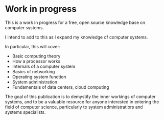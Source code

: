 # Work in progress

This is a work in progress for a free, open source knowledge base on computer systems.

I intend to add to this as I expand my knowledge of computer systems.

In particular, this will cover:

* Basic computing theory
* How a processor works
* Internals of a computer system
* Basics of networking
* Operating system function
* System administration
* Fundamentals of data centers, cloud computing

The goal of this publication is to demystify the inner workings of computer systems, and to be a valuable resource for anyone interested in entering the field of computer science, particularly to system administratiors and systems specialists.
